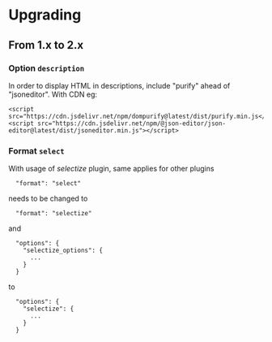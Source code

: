 # Upgrading

## From 1.x to 2.x

### Option `description`

In order to display HTML in descriptions, include "purify" ahead of "jsoneditor". With CDN eg:

```
<script src="https://cdn.jsdelivr.net/npm/dompurify@latest/dist/purify.min.js</script>
<script src="https://cdn.jsdelivr.net/npm/@json-editor/json-editor@latest/dist/jsoneditor.min.js"></script>
```

### Format `select`

With usage of *selectize*  plugin, same applies for other plugins

```
  "format": "select"
```

needs to be changed to 

```
  "format": "selectize"
```

and

```
  "options": {
    "selectize_options": {
      ...
    } 
  }
```

to

```
  "options": {
    "selectize": {
      ...
    } 
  }
```
